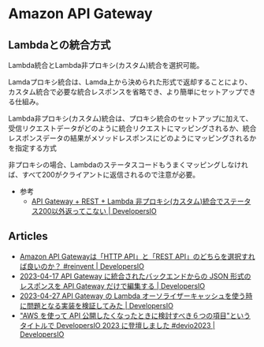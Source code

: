 # Amazon API Gateway

## Lambdaとの統合方式

Lambda統合とLambda非プロキシ(カスタム)統合を選択可能。

Lamdaプロキシ統合は、Lamda上から決められた形式で返却することにより、カスタム統合で必要な統合レスポンスを省略でき、より簡単にセットアップできる仕組み。

Lambda非プロキシ(カスタム)統合は、プロキシ統合のセットアップに加えて、受信リクエストデータがどのように統合リクエストにマッピングされるか、統合レスポンスデータの結果がメソッドレスポンスにどのようにマッピングされるかを指定する方式

非プロキシの場合、Lambdaのステータスコードもうまくマッピングしなければ、すべて200がクライアントに返信されるので注意が必要。

- 参考
  - [API Gateway + REST + Lambda 非プロキシ(カスタム)統合でステータス200以外返ってこない | DevelopersIO](https://dev.classmethod.jp/articles/apigateway-rest-lambda-custom-integrations-status-only-200/)

## Articles

- [Amazon API Gatewayは「HTTP API」と「REST API」のどちらを選択すれば良いのか？ #reinvent | DevelopersIO](https://dev.classmethod.jp/articles/amazon-api-gateway-http-or-rest/)
- [2023-04-17 API Gateway に統合されたバックエンドからの JSON 形式のレスポンスを API Gateway だけで編集する | DevelopersIO](https://dev.classmethod.jp/articles/api-gateway-vtl-template-response/)
- [2023-04-27 API Gateway の Lambda オーソライザーキャッシュを使う時に問題となる実装を検証してみた | DevelopersIO](https://dev.classmethod.jp/articles/api-gateway-authorizor-cache-policy/)
- ["AWS を使って API 公開したくなったときに検討すべき６つの項目"というタイトルで DevelopersIO 2023 に登壇しました #devio2023 | DevelopersIO](https://dev.classmethod.jp/articles/developersio-2023-aws-api-publication-checklist/)
